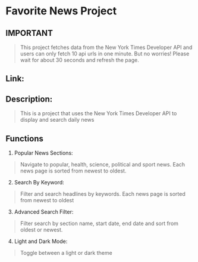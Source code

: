 # Favorite News Project

## IMPORTANT
> This project fetches data from the New York Times Developer API and users can only fetch 10 api urls in one minute. But no worries! Please wait for about 30 seconds and refresh the page.

## Link: 


## Description:
>This is a project that uses the New York Times Developer API to display and search daily news

## Functions

1. Popular News Sections:
>Navigate to popular, health, science, political and sport news. Each news page is sorted from newest to oldest.

2. Search By Keyword:
>Filter and search headlines by keywords. Each news page is sorted from newest to oldest

3. Advanced Search Filter:
>Filter search by section name, start date, end date and sort from oldest or newest.

4. Light and Dark Mode:
>Toggle between a light or dark theme
